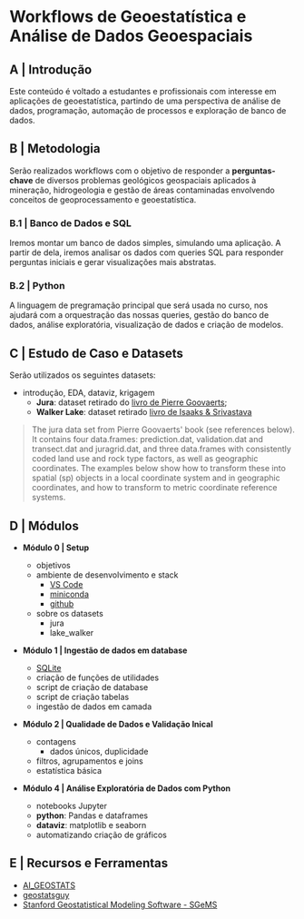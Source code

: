 # Workflows de Geoestatística e Análise de Dados Geoespaciais

## A | Introdução

Este conteúdo é voltado a estudantes e profissionais com interesse em aplicações de geoestatística, partindo de uma perspectiva de análise de dados, programação, automação de processos e exploração de banco de dados.

## B | Metodologia

Serão realizados workflows com o objetivo de responder a **perguntas-chave** de diversos problemas geológicos geospaciais aplicados à mineração, hidrogeologia e gestão de áreas contaminadas envolvendo conceitos de geoprocessamento e geoestatística.

### B.1 | Banco de Dados e SQL

Iremos montar um banco de dados simples, simulando uma aplicação. A partir de dela, iremos analisar os dados com queries SQL para responder perguntas iniciais e gerar visualizações mais abstratas.

### B.2 | Python

A linguagem de pregramação principal que será usada no curso, nos ajudará com a orquestração das nossas queries, gestão do banco de dados, análise exploratória, visualização de dados e criação de modelos.

## C | Estudo de Caso e Datasets

Serão utilizados os seguintes datasets:

* introdução, EDA, dataviz, krigagem
  * **Jura**: dataset retirado do [livro de Pierre Goovaerts](https://books.google.com.br/books/about/Geostatistics_for_Natural_Resources_Eval.html?id=CW-7tHAaVR0C&redir_esc=y);
  * **Walker Lake**: dataset retirado [livro de Isaaks & Srivastava](https://books.google.com.br/books/about/Applied_Geostatistics.html?id=vC2dcXFLI3YC&redir_esc=y)
  
> The jura data set from Pierre Goovaerts' book (see references below). It contains four data.frames: prediction.dat, validation.dat and transect.dat and juragrid.dat, and three data.frames with consistently coded land use and rock type factors, as well as geographic coordinates. The examples below show how to transform these into spatial (sp) objects in a local coordinate system and in geographic coordinates, and how to transform to metric coordinate reference systems.

## D | Módulos

* **Módulo 0 | Setup**
  * objetivos
  * ambiente de desenvolvimento e stack
    * [VS Code](https://code.visualstudio.com/)
    * [miniconda](https://docs.conda.io/en/latest/miniconda.html)
    * [github](https://github.com/)
  * sobre os datasets
    * jura
    * lake_walker

* **Módulo 1 | Ingestão de dados em database**
  * [SQLite](https://www.sqlite.org/index.html)
  * criação de funções de utilidades
  * script de criação de database
  * script de criação tabelas
  * ingestão de dados em camada
  
* **Módulo 2 | Qualidade de Dados e Validação Inical**
  * contagens
    * dados únicos, duplicidade
  * filtros, agrupamentos e joins
  * estatística básica

* **Módulo 4 | Análise Exploratória de Dados com Python**
  * notebooks Jupyter
  * **python**: Pandas e dataframes
  * **dataviz**: matplotlib e seaborn
  * automatizando criação de gráficos

## E | Recursos e Ferramentas

* [AI_GEOSTATS](https://wiki.52north.org/AI_GEOSTATS/WebHome)
* [geostatsguy](https://github.com/GeostatsGuy)
* [Stanford Geostatistical Modeling Software - SGeMS](https://sgems.sourceforge.net/)
